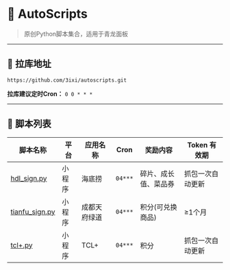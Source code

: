 # 🚀 AutoScripts

> 原创Python脚本集合，适用于青龙面板

---

## 🔗 拉库地址

```plaintext
https://github.com/3ixi/autoscripts.git
```

**拉库建议定时Cron：** `0 0 * * *`

---

## 📜 脚本列表

| 脚本名称         | 平台       | 应用名称       | Cron      | 奖励内容                 | Token 有效期          |
|------------------|------------|----------------|---------------|--------------------------|-----------------------|
| [hdl_sign.py](https://github.com/3ixi/autoscripts/blob/main/hdl_sign.py "海底捞签到脚本")|小程序|海底捞|`04***`|碎片、成长值、菜品券|抓包一次自动更新|
| [tianfu_sign.py](https://github.com/3ixi/autoscripts/blob/main/tianfu_sign.py "成都天府绿道自动任务脚本")|小程序|成都天府绿道|`04***`|积分(可兑换商品)|≥1个月|
| [tcl+.py](https://github.com/3ixi/autoscripts/blob/main/tcl%2B.py "TCL+自动任务脚本")|小程序|TCL+|`04***`|积分|抓包一次自动更新|
